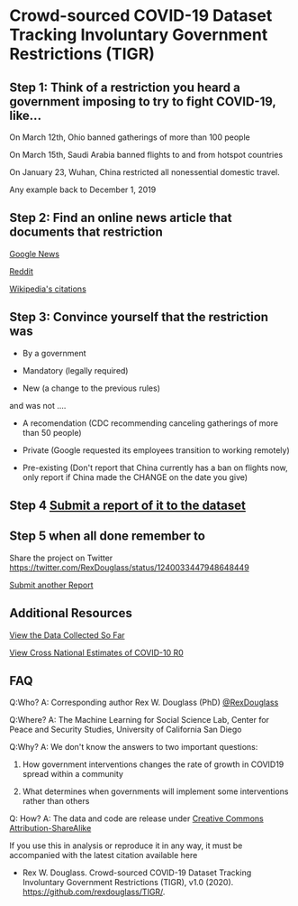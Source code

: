 # Crowd-sourced COVID-19 Dataset Tracking Involuntary Government Restrictions (TIGR)

## Step 1: Think of a restriction you heard a government imposing to try to fight COVID-19, like...

On March 12th, Ohio banned gatherings of more than 100 people

On March 15th, Saudi Arabia banned flights to and from hotspot countries

On January 23, Wuhan, China restricted all nonessential domestic travel.

Any example back to December 1, 2019

## Step 2: Find an online news article that documents that restriction

[Google News](https://news.google.com/search?q=covid&hl=en-US)

[Reddit](https://www.reddit.com/r/Coronavirus/)

[Wikipedia's citations](https://en.wikipedia.org/wiki/2019%E2%80%9320_coronavirus_pandemic)

## Step 3: Convince yourself that the restriction was

- By a government

- Mandatory (legally required)

- New (a change to the previous rules)


and was not ....

- A recomendation  (CDC recommending canceling gatherings of more than 50 people)

- Private  (Google requested its employees transition to working remotely)

- Pre-existing  (Don't report that China currently has a ban on flights now, only report if China made the CHANGE on the date you give)


## Step 4 [Submit a report of it to the dataset](https://forms.gle/ESytGHMzUTvNf6RJA)


## Step 5 when all done remember to

Share the project on Twitter https://twitter.com/RexDouglass/status/1240033447948648449

[Submit another Report](https://forms.gle/ESytGHMzUTvNf6RJA)

## Additional Resources

[View the Data Collected So Far](https://rexdouglass.github.io/TIGR/TIGR_landing_page.nb.html)

[View Cross National Estimates of COVID-10 R0](https://rexdouglass.github.io/TIGR/R0_estimates.nb.html)

## FAQ

Q:Who? A: Corresponding author Rex W. Douglass (PhD) [@RexDouglass](https://twitter.com/RexDouglass/status/1240033447948648449)

Q:Where? A: The Machine Learning for Social Science Lab, Center for Peace and Security Studies, University of California San Diego

Q:Why? A: We don't know the answers to two important questions:

1) How government interventions changes the rate of growth in COVID19 spread within a community

2) What determines when governments will implement some interventions rather than others

Q: How? A: The data and code are release under [Creative Commons Attribution-ShareAlike](https://creativecommons.org/licenses/by-sa/4.0/legalcode)

If you use this in analysis or reproduce it in any way, it must be accompanied with the latest citation available here
- Rex W. Douglass. Crowd-sourced COVID-19 Dataset Tracking Involuntary Government Restrictions (TIGR), v1.0 (2020). https://github.com/rexdouglass/TIGR/.


